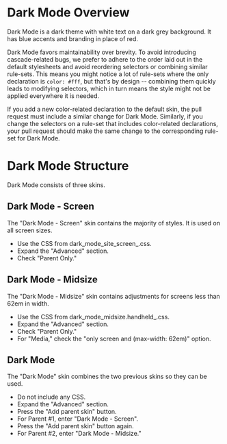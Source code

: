 # Dark Mode Overview

Dark Mode is a dark theme with white text on a dark grey background. It has blue
accents and branding in place of red.

Dark Mode favors maintainability over brevity. To avoid introducing
cascade-related bugs, we prefer to adhere to the order laid out in the default
stylesheets and avoid reordering selectors or combining similar rule-sets. This
means you might notice a lot of rule-sets where the only declaration is
`color: #fff`, but that's by design -- combining them quickly leads to modifying
selectors, which in turn means the style might not be applied everywhere it is
needed.

If you add a new color-related declaration to the default skin, the pull request
must include a similar change for Dark Mode. Similarly, if you change the
selectors on a rule-set that includes color-related declarations, your pull
request should make the same change to the corresponding rule-set for Dark Mode.

# Dark Mode Structure

Dark Mode consists of three skins.

## Dark Mode - Screen

The "Dark Mode - Screen" skin contains the majority of styles. It is used on all
screen sizes.

* Use the CSS from dark_mode_site_screen_.css.
* Expand the "Advanced" section.
* Check "Parent Only."

## Dark Mode - Midsize

The "Dark Mode - Midsize" skin contains adjustments for screens less than
62em in width.

* Use the CSS from dark_mode_midsize.handheld_.css.
* Expand the "Advanced" section.
* Check "Parent Only."
* For "Media," check the "only screen and (max-width: 62em)" option.

## Dark Mode

The "Dark Mode" skin combines the two previous skins so they can be used.

* Do not include any CSS.
* Expand the "Advanced" section.
* Press the "Add parent skin" button.
* For Parent #1, enter "Dark Mode - Screen".
* Press the "Add parent skin" button again.
* For Parent #2, enter "Dark Mode - Midsize."
